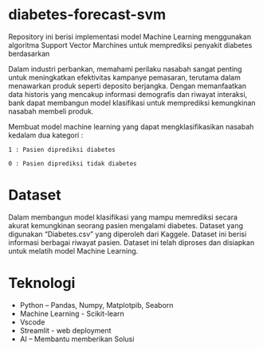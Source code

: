 # diabetes-forecast-svm
Repository ini berisi implementasi model Machine Learning menggunakan algoritma Support Vector Marchines untuk memprediksi penyakit diabetes berdasarkan 


Dalam industri perbankan, memahami perilaku nasabah sangat penting untuk meningkatkan efektivitas kampanye pemasaran, terutama dalam menawarkan produk seperti deposito berjangka. Dengan memanfaatkan data historis yang mencakup informasi demografis dan riwayat interaksi, bank dapat membangun model klasifikasi untuk memprediksi kemungkinan nasabah membeli produk.

Membuat model machine learning yang dapat mengklasifikasikan nasabah kedalam dua kategori : 

	1 : Pasien diprediksi diabetes
 
	0 : Pasien diprediksi tidak diabetes

# Dataset
Dalam membangun model klasifikasi yang mampu memrediksi secara akurat kemungkinan seorang pasien mengalami diabetes. Dataset yang digunakan “Diabetes.csv” yang diperoleh dari Kaggele. Dataset ini berisi informasi berbagai riwayat pasien. Dataset ini telah diproses dan disiapkan untuk melatih model Machine Learning.

# Teknologi
-	Python – Pandas, Numpy, Matplotpib, Seaborn
-	Machine Learning - Scikit-learn
-	Vscode
-	Streamlit - web deployment
-	AI – Membantu memberikan Solusi
